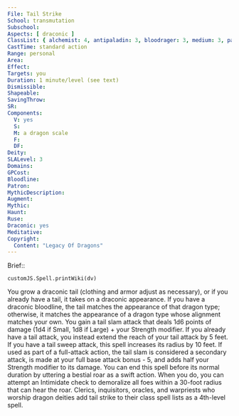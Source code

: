 ```yaml
---
File: Tail Strike
School: transmutation
Subschool: 
Aspects: [ draconic ]
ClassList: { alchemist: 4, antipaladin: 3, bloodrager: 3, medium: 3, paladin: 3, sorcerer: 3, wizard: 3 }
CastTime: standard action
Range: personal
Area: 
Effect: 
Targets: you
Duration: 1 minute/level (see text)
Dismissible: 
Shapeable: 
SavingThrow: 
SR: 
Components:
  V: yes
  S: 
  M: a dragon scale
  F: 
  DF: 
Deity: 
SLALevel: 3
Domains: 
GPCost: 
Bloodline: 
Patron: 
MythicDescription: 
Augment: 
Mythic: 
Haunt: 
Ruse: 
Draconic: yes
Meditative: 
Copyright:
  Content: "Legacy Of Dragons"
---
```

Brief:: 

```dataviewjs
customJS.Spell.printWiki(dv)
```

You grow a draconic tail (clothing and armor adjust as necessary), or if you already have a tail, it takes on a draconic appearance. If you have a draconic bloodline, the tail matches the appearance of that dragon type; otherwise, it matches the appearance of a dragon type whose alignment matches your own. You gain a tail slam attack that deals 1d6 points of damage (1d4 if Small, 1d8 if Large) + your Strength modifier. If you already have a tail attack, you instead extend the reach of your tail attack by 5 feet. If you have a tail sweep attack, this spell increases its radius by 10 feet.  If used as part of a full-attack action, the tail slam is considered a secondary attack, is made at your full base attack bonus - 5, and adds half your Strength modifier to its damage. You can end this spell before its normal duration by uttering a bestial roar as a swift action. When you do, you can attempt an Intimidate check to demoralize all foes within a 30-foot radius that can hear the roar.  Clerics, inquisitors, oracles, and warpriests who worship dragon deities add tail strike to their class spell lists as a 4th-level spell.
